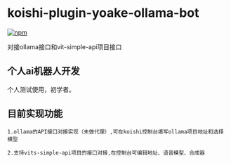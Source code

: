 # koishi-plugin-yoake-ollama-bot

[![npm](https://img.shields.io/npm/v/koishi-plugin-yoake-ollama-bot?style=flat-square)](https://www.npmjs.com/package/koishi-plugin-yoake-ollama-bot)

对接ollama接口和vit-simple-api项目接口

## 个人ai机器人开发

 个人测试使用，初学者。

## 目前实现功能

``1.ollama的API接口对接实现（未做代理）,可在koishi控制台填写ollama项目地址和选择模型``

``2.支持vits-simple-api项目的接口对接,在控制台可编辑地址、语音模型、合成器``
